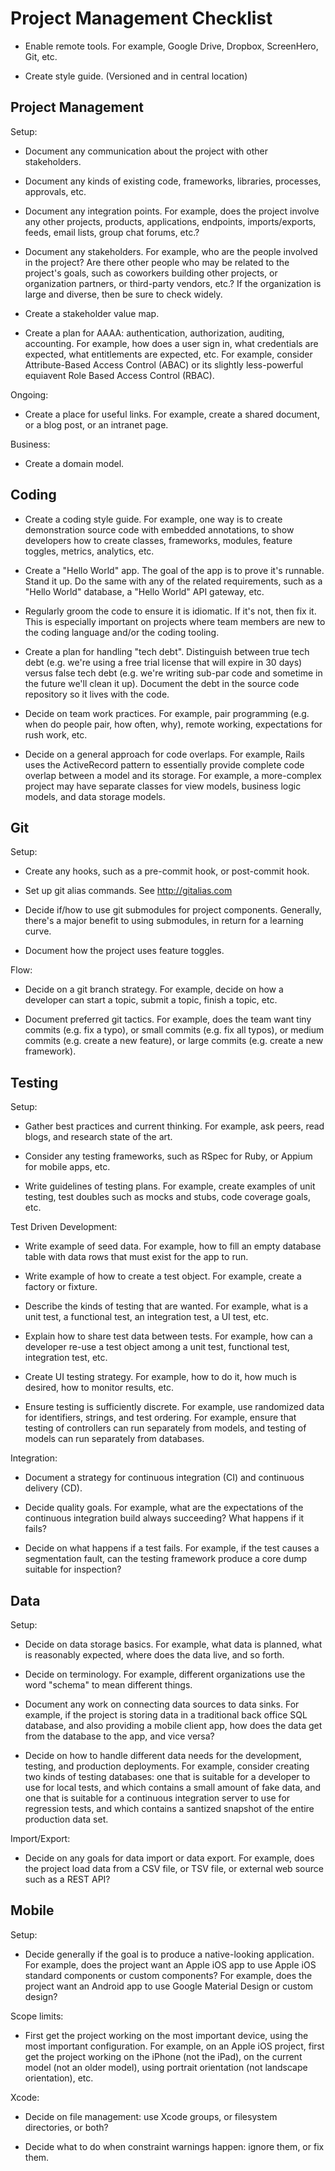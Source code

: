 # Project Management Checklist

* Enable remote tools. For example, Google Drive, Dropbox, ScreenHero, Git, etc.

* Create style guide. (Versioned and in central location)

## Project Management

Setup:

* Document any communication about the project with other stakeholders.

* Document any kinds of existing code, frameworks, libraries, processes, approvals, etc.

* Document any integration points. For example, does the project involve any other projects, products, applications, endpoints, imports/exports, feeds, email lists, group chat forums, etc.?

* Document any stakeholders. For example, who are the people involved in the project? Are there other people who may be related to the project's goals, such as coworkers building other projects, or organization partners, or third-party vendors, etc.? If the organization is large and diverse, then be sure to check widely.

* Create a stakeholder value map.

* Create a plan for AAAA: authentication, authorization, auditing, accounting. For example, how does a user sign in, what credentials are expected, what entitlements are expected, etc. For example, consider Attribute-Based Access Control (ABAC) or its slightly less-powerful equiavent Role Based Access Control (RBAC).

Ongoing:

* Create a place for useful links. For example, create a shared document, or a blog post, or an intranet page.

Business:

* Create a domain model.


## Coding

* Create a coding style guide. For example, one way is to create demonstration source code with embedded annotations, to show developers how to create classes, frameworks, modules, feature toggles, metrics, analytics, etc.

* Create a "Hello World" app. The goal of the app is to prove it's runnable. Stand it up. Do the same with any of the related requirements, such as a "Hello World" database, a "Hello World" API gateway, etc.

* Regularly groom the code to ensure it is idiomatic. If it's not, then fix it. This is especially important on projects where team members are new to the coding language and/or the coding tooling.

* Create a plan for handling "tech debt". Distinguish between true tech debt (e.g. we're using a free trial license that will expire in 30 days) versus false tech debt (e.g. we're writing sub-par code and sometime in the future we'll clean it up). Document the debt in the source code repository so it lives with the code.

* Decide on team work practices. For example, pair programming (e.g. when do people pair, how often, why), remote working, expectations for rush work, etc.

* Decide on a general approach for code overlaps. For example, Rails uses the ActiveRecord pattern to essentially provide complete code overlap between a model and its storage. For example, a more-complex project may have separate classes for view models, business logic models, and data storage models.


## Git

Setup:

* Create any hooks, such as a pre-commit hook, or post-commit hook.

* Set up git alias commands. See http://gitalias.com

* Decide if/how to use git submodules for project components. Generally, there's a major benefit to using submodules, in return for a learning curve.

* Document how the project uses feature toggles.

Flow:

* Decide on a git branch strategy. For example, decide on how a developer can start a topic, submit a topic, finish a topic, etc.

* Document preferred git tactics. For example, does the team want tiny commits (e.g. fix a typo), or small commits (e.g. fix all typos), or medium commits (e.g. create a new feature), or large commits (e.g. create a new framework).


## Testing

Setup:

* Gather best practices and current thinking. For example, ask peers, read blogs, and research state of the art.

* Consider any testing frameworks, such as RSpec for Ruby, or Appium for mobile apps, etc.

* Write guidelines of testing plans. For example, create examples of unit testing, test doubles such as mocks and stubs, code coverage goals, etc.

Test Driven Development:

* Write example of seed data. For example, how to fill an empty database table with data rows that must exist for the app to run.

* Write example of how to create a test object. For example, create a factory or fixture.

* Describe the kinds of testing that are wanted. For example, what is a unit test, a functional test, an integration test, a UI test, etc.

* Explain how to share test data between tests. For example, how can a developer re-use a test object among a unit test, functional test, integration test, etc.

* Create UI testing strategy. For example, how to do it, how much is desired, how to monitor results, etc.

* Ensure testing is sufficiently discrete. For example, use randomized data for identifiers, strings, and test ordering. For example, ensure that testing of controllers can run separately from models, and testing of models can run separately from  databases.

Integration:

* Document a strategy for continuous integration (CI) and continuous delivery (CD).

* Decide quality goals. For example, what are the expectations of the continuous integration build always succeeding? What happens if it fails?

* Decide on what happens if a test fails. For example, if the test causes a segmentation fault, can the testing framework produce a core dump suitable for inspection?


## Data

Setup:

* Decide on data storage basics. For example, what data is planned, what is reasonably expected, where does the data live, and so forth.

* Decide on terminology. For example, different organizations use the word "schema" to mean different things.

* Document any work on connecting data sources to data sinks. For example, if the project is storing data in a traditional back office SQL database, and also providing a mobile client app, how does the data get from the database to the app, and vice versa?

* Decide on how to handle different data needs for the development, testing, and production deployments. For example, consider creating two kinds of testing databases: one that is suitable for a developer to use for local tests, and which contains a small amount of fake data, and one that is suitable for a continuous integration server to use for regression tests, and which contains a santized snapshot of the entire production data set.

Import/Export:

* Decide on any goals for data import or data export. For example, does the project load data from a CSV file, or TSV file, or external web source such as a REST API?


## Mobile

Setup:

* Decide generally if the goal is to produce a native-looking application. For example, does the project want an Apple iOS app to use Apple iOS standard components or custom components? For example, does the project want an Android app to use Google Material Design or custom design?

Scope limits:

* First get the project working on the most important device, using the most important configuration. For example, on an Apple iOS project, first get the project working on the iPhone (not the iPad), on the current model (not an older model), using portrait orientation (not landscape orientation), etc.

Xcode:

* Decide on file management: use Xcode groups, or filesystem directories, or both?

* Decide what to do when constraint warnings happen: ignore them, or fix them.
